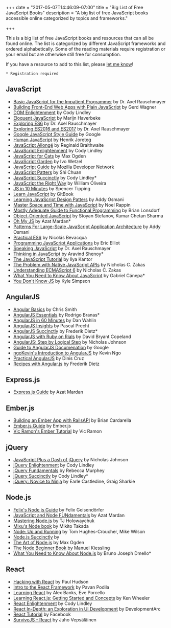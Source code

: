 +++
date = "2017-05-07T14:46:09-07:00"
title = "Big List of Free JavaScript Books"
description = "A big list of free JavaScript books accessible online categorized by topics and frameworks."

+++

This is a big list of free JavaScript books and resources that can all be found online. The list is categorized by different JavaScript frameworks and ordered alphabetically. Some of the reading materials require registration or your email but are otherwise still free for consumption.

If you have a resource to add to this list, please [let me know](/#contact)!

`* Registration required`

## JavaScript
- [Basic JavaScript for the Impatient Programmer](http://2ality.com/2013/06/basic-javascript.html) by Dr. Axel Rauschmayer
- [Building Front-End Web Apps with Plain JavaScript](http://web-engineering.info/JsFrontendApp-Book) by Gerd Wagner
- [DOM Enlightenment](http://domenlightenment.com/) by Cody Lindley
- [Eloquent JavaScript](http://eloquentjavascript.net/) by Marijn Haverbeke
- [Exploring ES6](http://exploringjs.com/es6/) by Dr. Axel Rauschmayer
- [Exploring ES2016 and ES2017](http://exploringjs.com/es2016-es2017/) by Dr. Axel Rauschmayer
- [Google JavaScript Style Guide](https://google.github.io/styleguide/jsguide.html) by Google
- [Human JavaScript](http://read.humanjavascript.com/) by Henrik Joreteg
- [JavaScript Allongé](https://leanpub.com/javascriptallongesix/read) by Reginald Braithwaite
- [JavaScript Enlightenment](http://www.javascriptenlightenment.com/JavaScript_Enlightenment.pdf) by Cody Lindley
- [JavaScript for Cats](http://jsforcats.com/) by Max Ogden
- [JavaScript Garden](http://bonsaiden.github.io/JavaScript-Garden/) by Ivo Wetzel
- [JavaScript Guide](https://developer.mozilla.org/en-US/docs/Web/JavaScript/Guide/Introduction) by Mozilla Developer Network
- [JavaScript Patters](http://shichuan.github.io/javascript-patterns/) by Shi Chuan
- [JavaScript Succinctly](https://www.syncfusion.com/resources/techportal/ebooks/javascript) by Cody Lindley*
- [JavaScript the Right Way](http://jstherightway.org/) by William Oliveira
- [JS in 10 Minutes](https://github.com/spencertipping/js-in-ten-minutes/blob/master/js-in-ten-minutes.pdf) by Spencer Tipping
- [Learn JavaScript](https://gitbookio.gitbooks.io/javascript/content/) by GitBook
- [Learning JavaScript Design Patters](https://addyosmani.com/resources/essentialjsdesignpatterns/book/) by Addy Osmani
- [Master Space and Time with JavaScript](http://www.noelrappin.com/mstwjs) by Noel Rappin
- [Mostly Adequate Guide to Functional Programming](https://drboolean.gitbooks.io/mostly-adequate-guide/content/) by Brian Lonsdorf
- [Object-Oriented JavaScript](https://www.packtpub.com/packt/free-ebook/object-oriented-javascript-pdf-ebook) by Stoyan Stefanov, Kumar Chetan Sharma
- [Oh My JS](https://gumroad.com/l/ohmyjs) by Azat Mardan*
- [Patterns For Large-Scale JavaScript Application Architecture](https://addyosmani.com/largescalejavascript/) by Addy Osmani
- [Practical ES6](https://ponyfoo.com/books/practical-es6) by Nicolás Bevacqua
- [Programming JavaScript Applications](http://chimera.labs.oreilly.com/books/1234000000262/index.html) by Eric Elliot
- [Speaking JavaScript](http://speakingjs.com/es5/) by Dr. Axel Rauschmayer
- [Thinking in JavaScript](https://www.packtpub.com/packt/free-ebook/thinking-in-javascript) by Aravind Shenoy*
- [The JavaScript Tutorial](http://javascript.info/) by Ilya Kantor
- [The Problem with Native JavaScript APIs](http://chimera.labs.oreilly.com/books/1234000001655) by Nicholas C. Zakas
- [Understanding ECMAScript 6](https://leanpub.com/understandinges6/read/) by Nicholas C. Zakas
- [What You Need to Know About JavaScript](https://www.packtpub.com/packt/free-ebook/what-you-need-know-about-javascript) by Gabriel Cánepa*
- [You Don't Know JS](https://github.com/getify/You-Dont-Know-JS) by Kyle Simpson

## AngularJS
- [Angular Basics](http://www.angularjsbook.com/) by Chris Smith
- [AngularJS Essentials](https://www.packtpub.com/packt/free-ebook/angularjs-essentials) by Rodrigo Branas*
- [AngularJS in 60 Minutes](http://sd.blackball.lv/library/AngularJS_in_60_minutes_Dan_Wahlin_May_2013.pdf) by Dan Wahlin
- [AngularJS Insights](http://pascalprecht.github.io/slides/angularjs-insights/#/) by Pascal Precht
- [AngularJS Succinctly](https://www.syncfusion.com/resources/techportal/ebooks/angularjs) by Frederik Dietz*
- [AngularJS with Ruby on Rials](http://angular-rails.com/) by David Bryant Copeland
- [AngularJS: Step by Logical Step](http://nicholasjohnson.com/blog/angularjs-step-by-logical-step/) by Nicholas Johnson
- [Guide to AngularJS Documenation](https://docs.angularjs.org/guide/) by Google
- [ngoKevin's Introduction to AngularJS](http://ngokevin.com/blog/angular-1/) by Kevin Ngo
- [Practical AngularJS](https://leanpub.com/Practical_AngularJS/read) by Dinis Cruz
- [Recipes with Angular.js](https://leanpub.com/recipes-with-angular-js/read) by Frederik Dietz

## Express.js
- [Express.js Guide](https://web.archive.org/web/20140621124403/https://leanpub.com/express/read) by Azat Mardan

## Ember.js
- [Building an Ember App with RailsAPI](https://dockyard.com/blog/ember/2013/01/07/building-an-ember-app-with-rails-api-part-1) by Brian Cardarella
- [Ember.js Guide](https://guides.emberjs.com/v2.13.0/getting-started/) by Ember.js
- [Vic Ramon's Ember Tutorial](http://ember.vicramon.com/) by Vic Ramon

## jQuery
- [JavaScript Plus a Dash of jQuery](http://nicholasjohnson.com/javascript-book/) by Nicholas Johnson
- [jQuery Enlightenment](http://jqueryenlightenment.com/jquery_enlightenment.pdf) by Cody Lindley
- [jQuery Fundamentals](http://jqfundamentals.com/) by Rebecca Murphey
- [jQuery Succinctly](https://www.syncfusion.com/resources/techportal/ebooks/jquery) by Cody Lindley*
- [jQuery: Novice to Ninja](http://mediatheque.cite-musique.fr/MediaComposite/Debug/Dossier-Orchestre/ressources/jQuery.Novice.to.Ninja.2nd.Edition.pdf) by Earle Castledine, Graig Sharkie

## Node.js
- [Felix's Node.js Guide](http://nodeguide.com/) by Felix Geisendörfer
- [JavaScript and Node FUNdamentals](https://web.archive.org/web/20150327025334/https://leanpub.com/jsfun/read) by Azat Mardan
- [Mastering Node.js](http://visionmedia.github.io/masteringnode/book.html) by TJ Holowaychuk
- [Mixu's Node book](http://book.mixu.net/node/single.html) by Mikito Takada
- [Node: Up and Running](http://chimera.labs.oreilly.com/books/1234000001808/index.html) by Tom Hughes-Croucher, Mike Wilson
- [Node.js Succinctly](https://www.syncfusion.com/resources/techportal/ebooks/nodejs) by
- [The Art of Node.js](https://github.com/maxogden/art-of-node#the-art-of-node) by Max Ogden
- [The Node Beginner Book](http://nodebeginner.org/) by Manuel Kiessling
- [What You Need to Know About Node.js](https://www.packtpub.com/packt/free-ebook/what-you-need-to-know-about-nodejs) by Bruno Joseph Dmello*

## React
- [Hacking with React](http://www.hackingwithreact.com/) by Paul Hudson
- [Intro to the React Framework](https://code.tutsplus.com/tutorials/intro-to-the-react-framework--net-35660) by Pavan Podila
- [Learning React](https://library.oreilly.com/book/0636920049579/learning-react/toc) by Alex Banks, Eve Porcello
- [Learning React.js: Getting Started and Concepts](https://scotch.io/tutorials/learning-react-getting-started-and-concepts) by Ken Wheeler
- [React Enlightenment](https://www.reactenlightenment.com/) by Cody Lindley
- [React In-Depth: an Exploration in UI Development](https://developmentarc.gitbooks.io/react-indepth/content/) by DevelopmentArc
- [React Tutorial](https://facebook.github.io/react/tutorial/tutorial.html) by Facebook
- [SurviveJS - React](https://survivejs.com/react/introduction/) by Juho Vepsäläinen
